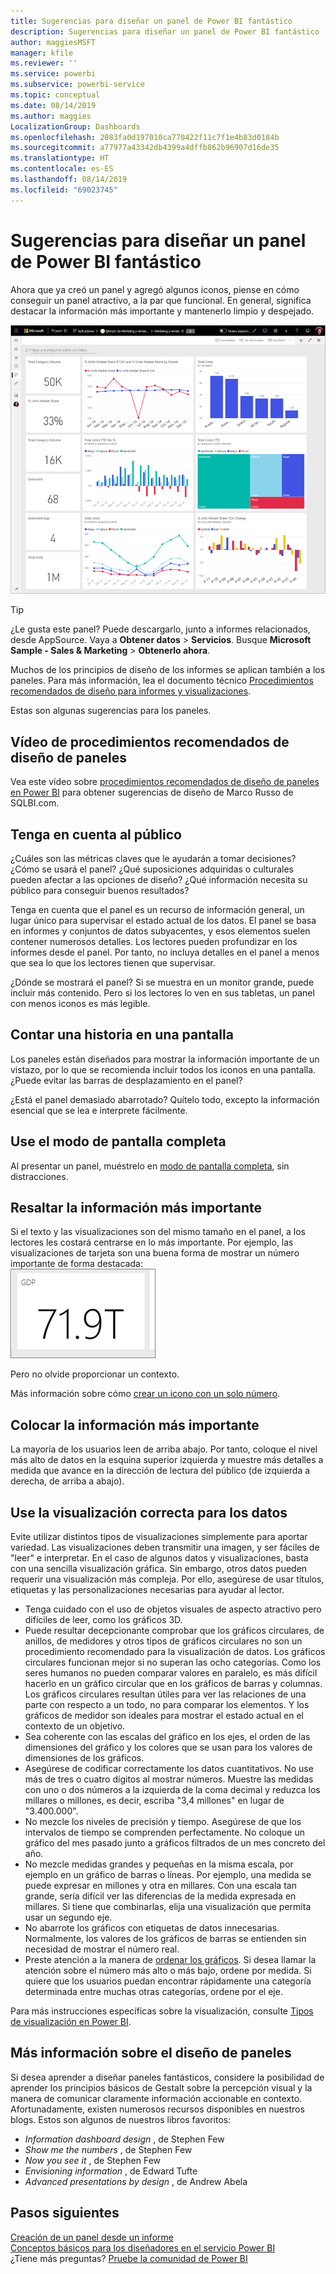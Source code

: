 ```yaml
---
title: Sugerencias para diseñar un panel de Power BI fantástico
description: Sugerencias para diseñar un panel de Power BI fantástico
author: maggiesMSFT
manager: kfile
ms.reviewer: ''
ms.service: powerbi
ms.subservice: powerbi-service
ms.topic: conceptual
ms.date: 08/14/2019
ms.author: maggies
LocalizationGroup: Dashboards
ms.openlocfilehash: 2083fa0d197010ca770422f11c7f1e4b83d0184b
ms.sourcegitcommit: a77977a43342db4399a4dffb862b96907d16de35
ms.translationtype: HT
ms.contentlocale: es-ES
ms.lasthandoff: 08/14/2019
ms.locfileid: "69023745"
---
```

# <a name="tips-for-designing-a-great-power-bi-dashboard"></a>Sugerencias para diseñar un panel de Power BI fantástico
Ahora que ya creó un panel y agregó algunos iconos, piense en cómo conseguir un panel atractivo, a la par que funcional. En general, significa destacar la información más importante y mantenerlo limpio y despejado.

![Panel de ejemplo de marketing y ventas](media/service-dashboards-design-tips/power-bi-marketing-sample-dashboard.png)

> [!TIP]
> ¿Le gusta este panel? Puede descargarlo, junto a informes relacionados, desde AppSource. Vaya a **Obtener datos** > **Servicios**. Busque **Microsoft Sample - Sales & Marketing** > **Obtenerlo ahora**.

Muchos de los principios de diseño de los informes se aplican también a los paneles. Para más información, lea el documento técnico [Procedimientos recomendados de diseño para informes y visualizaciones](visuals/power-bi-visualization-best-practices.md).

Estas son algunas sugerencias para los paneles.

## <a name="dashboard-design-best-practices-video"></a>Vídeo de procedimientos recomendados de diseño de paneles

Vea este vídeo sobre [procedimientos recomendados de diseño de paneles en Power BI](https://www.youtube.com/watch?v=-tdkUYrzrio) para obtener sugerencias de diseño de Marco Russo de SQLBI.com.

## <a name="consider-your-audience"></a>Tenga en cuenta al público
¿Cuáles son las métricas claves que le ayudarán a tomar decisiones? ¿Cómo se usará el panel? ¿Qué suposiciones adquiridas o culturales pueden afectar a las opciones de diseño? ¿Qué información necesita su público para conseguir buenos resultados?

Tenga en cuenta que el panel es un recurso de información general, un lugar único para supervisar el estado actual de los datos. El panel se basa en informes y conjuntos de datos subyacentes, y esos elementos suelen contener numerosos detalles. Los lectores pueden profundizar en los informes desde el panel. Por tanto, no incluya detalles en el panel a menos que sea lo que los lectores tienen que supervisar.

¿Dónde se mostrará el panel? Si se muestra en un monitor grande, puede incluir más contenido. Pero si los lectores lo ven en sus tabletas, un panel con menos iconos es más legible.

## <a name="tell-a-story-on-one-screen"></a>Contar una historia en una pantalla
Los paneles están diseñados para mostrar la información importante de un vistazo, por lo que se recomienda incluir todos los iconos en una pantalla. ¿Puede evitar las barras de desplazamiento en el panel?

¿Está el panel demasiado abarrotado?  Quítelo todo, excepto la información esencial que se lea e interprete fácilmente.

## <a name="make-use-of-full-screen-mode"></a>Use el modo de pantalla completa
Al presentar un panel, muéstrelo en [modo de pantalla completa](consumer/end-user-focus.md), sin distracciones.

## <a name="accent-the-most-important-information"></a>Resaltar la información más importante
Si el texto y las visualizaciones son del mismo tamaño en el panel, a los lectores les costará centrarse en lo más importante. Por ejemplo, las visualizaciones de tarjeta son una buena forma de mostrar un número importante de forma destacada:  
![Visualización de tarjeta](media/service-dashboards-design-tips/pbi_card.png)

Pero no olvide proporcionar un contexto.  

Más información sobre cómo [crear un icono con un solo número](visuals/power-bi-visualization-card.md).

## <a name="place-the-most-important-information"></a>Colocar la información más importante
La mayoría de los usuarios leen de arriba abajo. Por tanto, coloque el nivel más alto de datos en la esquina superior izquierda y muestre más detalles a medida que avance en la dirección de lectura del público (de izquierda a derecha, de arriba a abajo).

## <a name="use-the-right-visualization-for-the-data"></a>Use la visualización correcta para los datos
Evite utilizar distintos tipos de visualizaciones simplemente para aportar variedad.  Las visualizaciones deben transmitir una imagen, y ser fáciles de "leer" e interpretar.  En el caso de algunos datos y visualizaciones, basta con una sencilla visualización gráfica. Sin embargo, otros datos pueden requerir una visualización más compleja. Por ello, asegúrese de usar títulos, etiquetas y las personalizaciones necesarias para ayudar al lector.  

* Tenga cuidado con el uso de objetos visuales de aspecto atractivo pero difíciles de leer, como los gráficos 3D. 
* Puede resultar decepcionante comprobar que los gráficos circulares, de anillos, de medidores y otros tipos de gráficos circulares no son un procedimiento recomendado para la visualización de datos. Los gráficos circulares funcionan mejor si no superan las ocho categorías. Como los seres humanos no pueden comparar valores en paralelo, es más difícil hacerlo en un gráfico circular que en los gráficos de barras y columnas. Los gráficos circulares resultan útiles para ver las relaciones de una parte con respecto a un todo, no para comparar los elementos. Y los gráficos de medidor son ideales para mostrar el estado actual en el contexto de un objetivo.
* Sea coherente con las escalas del gráfico en los ejes, el orden de las dimensiones del gráfico y los colores que se usan para los valores de dimensiones de los gráficos.
* Asegúrese de codificar correctamente los datos cuantitativos. No use más de tres o cuatro dígitos al mostrar números. Muestre las medidas con uno o dos números a la izquierda de la coma decimal y reduzca los millares o millones, es decir, escriba "3,4 millones" en lugar de "3.400.000".
* No mezcle los niveles de precisión y tiempo. Asegúrese de que los intervalos de tiempo se comprenden perfectamente. No coloque un gráfico del mes pasado junto a gráficos filtrados de un mes concreto del año.
* No mezcle medidas grandes y pequeñas en la misma escala, por ejemplo en un gráfico de barras o líneas. Por ejemplo, una medida se puede expresar en millones y otra en millares. Con una escala tan grande, sería difícil ver las diferencias de la medida expresada en millares. Si tiene que combinarlas, elija una visualización que permita usar un segundo eje.
* No abarrote los gráficos con etiquetas de datos innecesarias. Normalmente, los valores de los gráficos de barras se entienden sin necesidad de mostrar el número real.
* Preste atención a la manera de [ordenar los gráficos](consumer/end-user-change-sort.md). Si desea llamar la atención sobre el número más alto o más bajo, ordene por medida. Si quiere que los usuarios puedan encontrar rápidamente una categoría determinada entre muchas otras categorías, ordene por el eje.  

Para más instrucciones específicas sobre la visualización, consulte [Tipos de visualización en Power BI](visuals/power-bi-visualization-types-for-reports-and-q-and-a.md).  

## <a name="learn-more-about-dashboard-design"></a>Más información sobre el diseño de paneles
Si desea aprender a diseñar paneles fantásticos, considere la posibilidad de aprender los principios básicos de Gestalt sobre la percepción visual y la manera de comunicar claramente información accionable en contexto. Afortunadamente, existen numerosos recursos disponibles en nuestros blogs. Estos son algunos de nuestros libros favoritos:

* *Information dashboard design* , de Stephen Few  
* *Show me the numbers* , de Stephen Few  
* *Now you see it* , de Stephen Few  
* *Envisioning information* , de Edward Tufte  
* *Advanced presentations by design* , de Andrew Abela   

## <a name="next-steps"></a>Pasos siguientes
[Creación de un panel desde un informe](service-dashboard-create.md)  
[Conceptos básicos para los diseñadores en el servicio Power BI](service-basic-concepts.md)  
¿Tiene más preguntas? [Pruebe la comunidad de Power BI](http://community.powerbi.com/)
